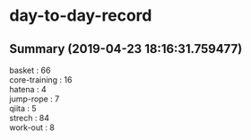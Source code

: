 # day-to-day-record  
## Summary  (2019-04-23 18:16:31.759477)  
basket : 66  
core-training : 16  
hatena : 4  
jump-rope : 7  
qiita : 5  
strech : 84  
work-out : 8  
